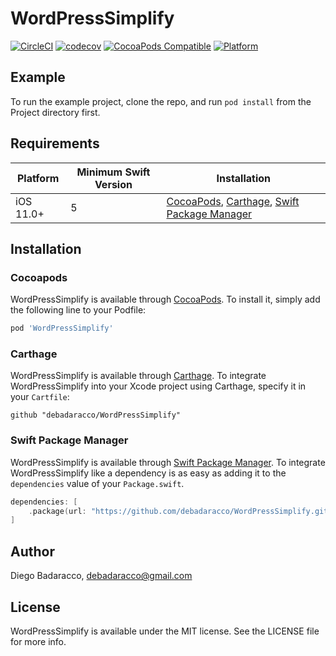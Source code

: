 # WordPressSimplify

[![CircleCI](https://circleci.com/gh/debadaracco/WordPressSimplify/tree/master.svg?style=shield)](https://circleci.com/gh/debadaracco/WordPressSimplify/?branch=master)
[![codecov](https://codecov.io/gh/debadaracco/WordPressSimplify/branch/master/graph/badge.svg?token=2BBCDB5XB4)](https://codecov.io/gh/debadaracco/WordPressSimplify)
[![CocoaPods Compatible](https://img.shields.io/cocoapods/v/WordPressSimplify.svg?style=flat-square)](https://cocoapods.org/pods/WordPressSimplify.svg)
[![Platform](https://img.shields.io/badge/Platforms-iOS-yellowgreen?style=flat-square)](https://img.shields.io/badge/Platforms-iOS-Green?style=flat-square)

## Example

To run the example project, clone the repo, and run `pod install` from the Project directory first.

## Requirements

| Platform | Minimum Swift Version | Installation | 
| --- | --- | --- |
| iOS 11.0+ | 5 | [CocoaPods](#cocoapods), [Carthage](#carthage), [Swift Package Manager](#swift-package-manager) |

## Installation

### Cocoapods
WordPressSimplify is available through [CocoaPods](https://cocoapods.org). To install it, simply add the following line to your Podfile:

```ruby
pod 'WordPressSimplify'
```

### Carthage

WordPressSimplify is available through [Carthage](https://github.com/Carthage/Carthage). To integrate WordPressSimplify into your Xcode project using Carthage, specify it in your `Cartfile`:

```ogdl
github "debadaracco/WordPressSimplify"
```

### Swift Package Manager

WordPressSimplify is available through [Swift Package Manager](https://www.swift.org/package-manager/). To integrate WordPressSimplify like a dependency is as easy as adding it to the `dependencies` value of your `Package.swift`.

```swift
dependencies: [
    .package(url: "https://github.com/debadaracco/WordPressSimplify.git", .upToNextMajor(from: "1.0.0"))
]
```

## Author

Diego Badaracco, debadaracco@gmail.com

## License

WordPressSimplify is available under the MIT license. See the LICENSE file for more info.
